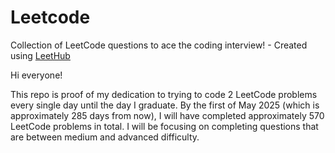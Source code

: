 # Leetcode
Collection of LeetCode questions to ace the coding interview! - Created using [LeetHub](https://github.com/QasimWani/LeetHub)

Hi everyone!

This repo is proof of my dedication to trying to code 2 LeetCode problems every single day until the day I graduate. By the first of May 2025 (which is approximately 285 days from now), I will have completed approximately 570 LeetCode problems in total. I will be focusing on completing questions that are between medium and advanced difficulty.


